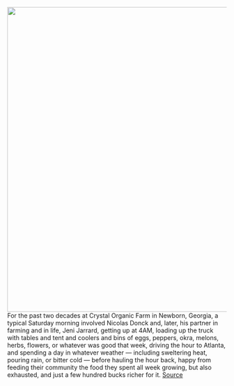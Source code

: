 <img src='https://cdn.vox-cdn.com/thumbor/Hb27GzqBKgQU28Og9baHUsYRQU8=/0x0:2040x1360/1200x675/filters:focal(857x517:1183x843)/cdn.vox-cdn.com/uploads/chorus_image/image/69762785/VRG_ILLO_4687_Farmers_Markets.0.jpg' width='700px' /><br/>
For the past two decades at Crystal Organic Farm in Newborn, Georgia, a typical Saturday morning involved Nicolas Donck and, later, his partner in farming and in life, Jeni Jarrard, getting up at 4AM, loading up the truck with tables and tent and coolers and bins of eggs, peppers, okra, melons, herbs, flowers, or whatever was good that week, driving the hour to Atlanta, and spending a day in whatever weather — including sweltering heat, pouring rain, or bitter cold — before hauling the hour back, happy from feeding their community the food they spent all week growing, but also exhausted, and just a few hundred bucks richer for it.
<a href='https://www.theverge.com/22618396/farmers-market-online-local-food-distribution-platforms'> Source <a/>